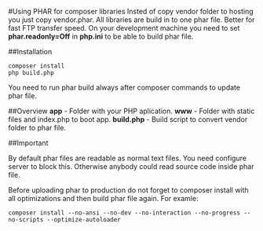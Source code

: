 #Using PHAR for composer libraries
Insted of copy vendor folder to hosting you just copy vendor.phar. All libraries are build in to one phar file. Better for fast FTP transfer speed. On your development machine you need to set <b>phar.readonly=Off</b> in <b>php.ini</b> to be able to build phar file.

##Installation

    composer install
    php build.php

You need to run phar build always after composer commands to update phar file.

##Overview
<b>app</b> - Folder with your PHP aplication.
<b>www</b> - Folder with static files and index.php to boot app.
<b>build.php</b> - Build script to convert vendor folder to phar file.

##Important

By default phar files are readable as normal text files. You need configure server to block this. Otherwise anybody could read source code inside phar file.

Before uploading phar to production do not forget to composer install with all optimizations and then build phar file again. For examle:

    composer install --no-ansi --no-dev --no-interaction --no-progress --no-scripts --optimize-autoloader
